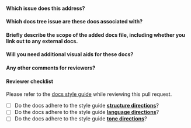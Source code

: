 <!--This PR template should be used if you are updating documentation.
If you are not updating the docs, you can delete this template and start your PR from scratch.-->

#### Which issue does this address?


#### Which docs tree issue are these docs associated with?
<!-- For example, this issue is a docs tree issue: https://github.com/AlexsLemonade/OpenScPCA-analysis/issues/9 -->


#### Briefly describe the scope of the added docs file, including whether you link out to any external docs.
<!-- If you are adding more than one docs file, are they related to one another?-->
<!-- Are you adding any visual aids? Or, see next section if you think these docs would benefit from aids: -->


#### Will you need additional visual aids for these docs?


#### Any other comments for reviewers?


#### Reviewer checklist

Please refer to the [docs style guide](https://github.com/AlexsLemonade/OpenScPCA-admin/blob/main/writing-style-guide/general-style-guide.md) while reviewing this pull request.

- [ ] Do the docs adhere to the style guide [**structure directions**](https://github.com/AlexsLemonade/OpenScPCA-admin/blob/main/writing-style-guide/general-style-guide.md#structure)?
- [ ] Do the docs adhere to the style guide [**language directions**](https://github.com/AlexsLemonade/OpenScPCA-admin/blob/main/writing-style-guide/general-style-guide.md#structure)?
- [ ] Do the docs adhere to the style guide [**tone directions**](https://github.com/AlexsLemonade/OpenScPCA-admin/blob/main/writing-style-guide/general-style-guide.md#tone)?
